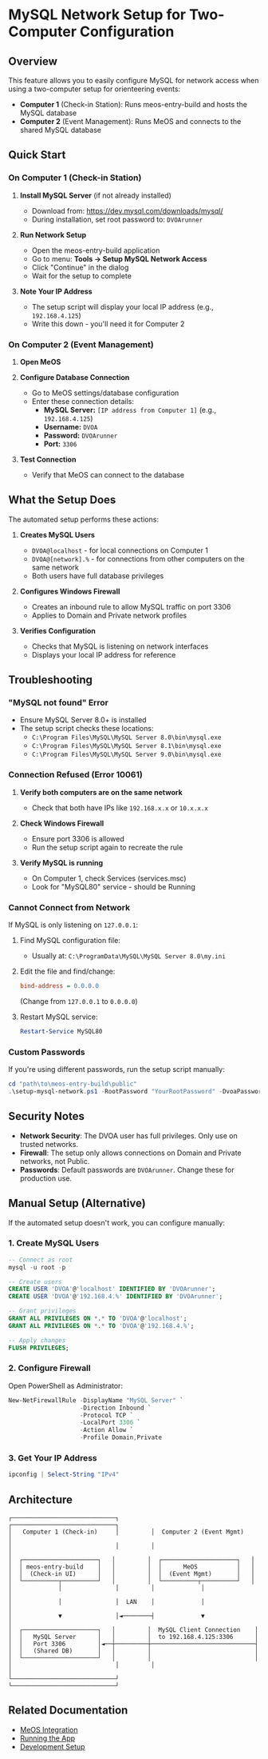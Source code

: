 # MySQL Network Setup for Two-Computer Configuration

## Overview

This feature allows you to easily configure MySQL for network access when using a two-computer setup for orienteering events:

- **Computer 1** (Check-in Station): Runs meos-entry-build and hosts the MySQL database
- **Computer 2** (Event Management): Runs MeOS and connects to the shared MySQL database

## Quick Start

### On Computer 1 (Check-in Station)

1. **Install MySQL Server** (if not already installed)
   - Download from: https://dev.mysql.com/downloads/mysql/
   - During installation, set root password to: `DVOArunner`

2. **Run Network Setup**
   - Open the meos-entry-build application
   - Go to menu: **Tools → Setup MySQL Network Access**
   - Click "Continue" in the dialog
   - Wait for the setup to complete

3. **Note Your IP Address**
   - The setup script will display your local IP address (e.g., `192.168.4.125`)
   - Write this down - you'll need it for Computer 2

### On Computer 2 (Event Management)

1. **Open MeOS**
2. **Configure Database Connection**
   - Go to MeOS settings/database configuration
   - Enter these connection details:
     - **MySQL Server:** `[IP address from Computer 1]` (e.g., `192.168.4.125`)
     - **Username:** `DVOA`
     - **Password:** `DVOArunner`
     - **Port:** `3306`

3. **Test Connection**
   - Verify that MeOS can connect to the database

## What the Setup Does

The automated setup performs these actions:

1. **Creates MySQL Users**
   - `DVOA@localhost` - for local connections on Computer 1
   - `DVOA@[network].%` - for connections from other computers on the same network
   - Both users have full database privileges

2. **Configures Windows Firewall**
   - Creates an inbound rule to allow MySQL traffic on port 3306
   - Applies to Domain and Private network profiles

3. **Verifies Configuration**
   - Checks that MySQL is listening on network interfaces
   - Displays your local IP address for reference

## Troubleshooting

### "MySQL not found" Error
- Ensure MySQL Server 8.0+ is installed
- The setup script checks these locations:
  - `C:\Program Files\MySQL\MySQL Server 8.0\bin\mysql.exe`
  - `C:\Program Files\MySQL\MySQL Server 8.1\bin\mysql.exe`
  - `C:\Program Files\MySQL\MySQL Server 9.0\bin\mysql.exe`

### Connection Refused (Error 10061)
1. **Verify both computers are on the same network**
   - Check that both have IPs like `192.168.x.x` or `10.x.x.x`

2. **Check Windows Firewall**
   - Ensure port 3306 is allowed
   - Run the setup script again to recreate the rule

3. **Verify MySQL is running**
   - On Computer 1, check Services (services.msc)
   - Look for "MySQL80" service - should be Running

### Cannot Connect from Network
If MySQL is only listening on `127.0.0.1`:

1. Find MySQL configuration file:
   - Usually at: `C:\ProgramData\MySQL\MySQL Server 8.0\my.ini`

2. Edit the file and find/change:
   ```ini
   bind-address = 0.0.0.0
   ```
   (Change from `127.0.0.1` to `0.0.0.0`)

3. Restart MySQL service:
   ```powershell
   Restart-Service MySQL80
   ```

### Custom Passwords
If you're using different passwords, run the setup script manually:

```powershell
cd "path\to\meos-entry-build\public"
.\setup-mysql-network.ps1 -RootPassword "YourRootPassword" -DvoaPassword "YourDvoaPassword"
```

## Security Notes

- **Network Security**: The DVOA user has full privileges. Only use on trusted networks.
- **Firewall**: The setup only allows connections on Domain and Private networks, not Public.
- **Passwords**: Default passwords are `DVOArunner`. Change these for production use.

## Manual Setup (Alternative)

If the automated setup doesn't work, you can configure manually:

### 1. Create MySQL Users

```sql
-- Connect as root
mysql -u root -p

-- Create users
CREATE USER 'DVOA'@'localhost' IDENTIFIED BY 'DVOArunner';
CREATE USER 'DVOA'@'192.168.4.%' IDENTIFIED BY 'DVOArunner';

-- Grant privileges
GRANT ALL PRIVILEGES ON *.* TO 'DVOA'@'localhost';
GRANT ALL PRIVILEGES ON *.* TO 'DVOA'@'192.168.4.%';

-- Apply changes
FLUSH PRIVILEGES;
```

### 2. Configure Firewall

Open PowerShell as Administrator:

```powershell
New-NetFirewallRule -DisplayName "MySQL Server" `
                    -Direction Inbound `
                    -Protocol TCP `
                    -LocalPort 3306 `
                    -Action Allow `
                    -Profile Domain,Private
```

### 3. Get Your IP Address

```powershell
ipconfig | Select-String "IPv4"
```

## Architecture

```
┌─────────────────────────────┐         ┌─────────────────────────────┐
│   Computer 1 (Check-in)     │         │  Computer 2 (Event Mgmt)    │
│                             │         │                             │
│  ┌─────────────────────┐   │         │  ┌─────────────────────┐   │
│  │ meos-entry-build    │   │         │  │      MeOS           │   │
│  │  (Check-in UI)      │   │         │  │  (Event Mgmt)       │   │
│  └──────────┬──────────┘   │         │  └──────────┬──────────┘   │
│             │               │         │             │               │
│             │               │  LAN    │             │               │
│             ▼               │◄────────┤             ▼               │
│  ┌─────────────────────┐   │         │  MySQL Client Connection    │
│  │   MySQL Server      │   │         │  to 192.168.4.125:3306      │
│  │   Port 3306         │◄──┼─────────┼─────────────────────────────┤
│  │   (Shared DB)       │   │         │                             │
│  └─────────────────────┘   │         │                             │
│                             │         │                             │
└─────────────────────────────┘         └─────────────────────────────┘
```

## Related Documentation

- [MeOS Integration](../WARP.md#meos-integration-details)
- [Running the App](../RUNNING_THE_APP.md)
- [Development Setup](../DEV_SETUP_COMPLETE.md)
